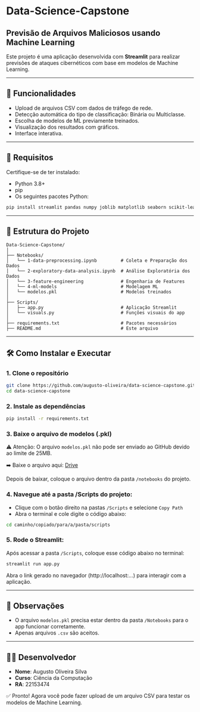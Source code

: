 # Data-Science-Capstone

## Previsão de Arquivos Maliciosos usando Machine Learning

Este projeto é uma aplicação desenvolvida com **Streamlit** para realizar previsões de ataques cibernéticos com base em modelos de Machine Learning.

---

## 🚀 Funcionalidades

- Upload de arquivos CSV com dados de tráfego de rede.
- Detecção automática do tipo de classificação: Binária ou Multiclasse.
- Escolha de modelos de ML previamente treinados.
- Visualização dos resultados com gráficos.
- Interface interativa.

---

## 🧩 Requisitos

Certifique-se de ter instalado:

- Python 3.8+
- pip
- Os seguintes pacotes Python:
```bash
pip install streamlit pandas numpy joblib matplotlib seaborn scikit-learn xgboost streamlit-lottie os datetime requests
```

---

## 📁 Estrutura do Projeto

```
Data-Science-Capstone/
│
├── Notebooks/
│   └── 1-data-preprocessing.ipynb         # Coleta e Preparação dos Dados
│   └── 2-exploratory-data-analysis.ipynb  # Análise Exploratória dos Dados
│   └── 3-feature-engineering              # Engenharia de Features
│   └── 4-ml-models                        # Modelagem ML
│   └── modelos.pkl                        # Modelos treinados
│
├── Scripts/
│   ├── app.py                             # Aplicação Streamlit
│   └── visuals.py                         # Funções visuais do app
│
├── requirements.txt                       # Pacotes necessários
├── README.md                              # Este arquivo
```

---

## 🛠️ Como Instalar e Executar

### 1. Clone o repositório

```bash
git clone https://github.com/augusto-oliveira/data-science-capstone.git
cd data-science-capstone
```
### 2. Instale as dependências

```bash
pip install -r requirements.txt
```

### 3. Baixe o arquivo de modelos (.pkl)
⚠️ Atenção: O arquivo `modelos.pkl` não pode ser enviado ao GitHub devido ao limite de 25MB.

➡️ Baixe o arquivo aqui: [Drive](https://drive.google.com/drive/folders/1jXfISmh7TDFaJjiEeeAgV-KyDmYKl2jx?usp=drive_link)

Depois de baixar, coloque o arquivo dentro da pasta `/notebooks` do projeto.

### 4. Navegue até a pasta /Scripts do projeto:

- Clique com o botão direito na pastas `/Scripts` e selecione `Copy Path`
- Abra o terminal e cole digite o código abaixo:

```bash
cd caminho/copiado/para/a/pasta/scripts
```

### 5. Rode o Streamlit:

Após acessar a pasta `/Scripts`, coloque esse código abaixo no terminal:

```bash
streamlit run app.py
```

Abra o link gerado no navegador (http://localhost:...) para interagir com a aplicação.

---

## 📌 Observações

- O arquivo `modelos.pkl` precisa estar dentro da pasta `/Notebooks` para o app funcionar corretamente.
- Apenas arquivos `.csv` são aceitos.

---

## 👨‍💻 Desenvolvedor

- **Nome**: Augusto Oliveira Silva
- **Curso**: Ciência da Computação
- **RA**: 22153474

✅ Pronto! Agora você pode fazer upload de um arquivo CSV para testar os modelos de Machine Learning.
